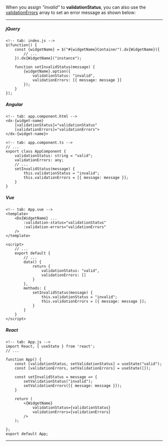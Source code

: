 When you assign *"invalid"* to **validationStatus**, you can also use the [validationErrors](/api-reference/10%20UI%20Components/Editor/1%20Configuration/validationErrors.md '{basewidgetpath}/Configuration/#validationErrors') array to set an error message as shown below:

---
##### jQuery

    <!-- tab: index.js -->
    $(function() {
        const {widgetName} = $("#{widgetName}Container").dx{WidgetName}({
            // ...
        }).dx{WidgetName}("instance");

        function setInvalidStatus(message) {
            {widgetName}.option({
                validationStatus: "invalid",
                validationErrors: [{ message: message }]
            });
        }
    });

##### Angular

    <!-- tab: app.component.html -->
    <dx-{widget-name}
        [validationStatus]="validationStatus"
        [validationErrors]="validationErrors">
    </dx-{widget-name}>

    <!-- tab: app.component.ts -->
    // ...
    export class AppComponent {
        validationStatus: string = "valid";
        validationErrors: any;
        // ...
        setInvalidStatus(message) {
            this.validationStatus = "invalid";
            this.validationErrors = [{ message: message }];
        }
    }

##### Vue

    <!-- tab: App.vue -->
    <template>
        <Dx{WidgetName} ...
            :validation-status="validationStatus"
            :validation-errors="validationErrors"
        />
    </template>

    <script>
        // ...
        export default {
            // ...
            data() {
                return {
                    validationStatus: "valid",
                    validationErrors: []
                }
            },
            methods: {
                setInvalidStatus(message) {
                    this.validationStatus = "invalid";
                    this.validationErrors = [{ message: message }];
                }
            }
        }
    </script>

##### React

    <!-- tab: App.js -->
    import React, { useState } from 'react';
    // ...

    function App() {
        const [validationStatus, setValidationStatus] = useState("valid");
        const [validationErrors, setValidationErrors] = useState([]);

        const setInvalidStatus = message => {
            setValidationStatus("invalid");
            setValidationErrors([{ message: message }]);
        }

        return (
            <{WidgetName}
                validationStatus={validationStatus}
                validationErrors={validationErrors}
            />
        ); 
        
    };
    export default App;

---
